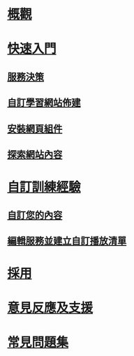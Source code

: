 # [概觀](index.md)
# [快速入門](prereqs.md)
## [服務決策](servicedecisions.md)
## [自訂學習網站佈建](installsitepackage.md)
## [安裝網頁組件](installwebpart.md)
## [探索網站內容](sitecontent.md)
# [自訂訓練經驗](customization.md)
## [自訂您的內容](sitecontent.md)
## [編輯服務並建立自訂播放清單](customplaylist.md)
# [採用](driveadoption.md)
# [意見反應及支援](feedback.md)
# [常見問題集](faq.md)


